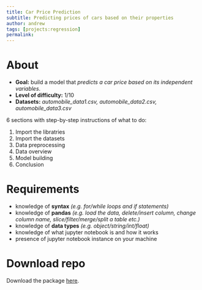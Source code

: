 ```yaml
---
title: Car Price Prediction
subtitle: Predicting prices of cars based on their properties
author: andrew
tags: [projects:regression]
permalink:
---
```

# About

- **Goal:** build a model that *predicts a car price based on its independent variables*.
- **Level of difficulty:** 1/10
- **Datasets:** *automobile_data1.csv, automobile_data2.csv, automobile_data3.csv*

6 sections with step-by-step instructions of what to do:

1. Import the libratries
2. Import the datasets
3. Data preprocessing
4. Data overview
5. Model building
6. Conclusion

# Requirements
- knowledge of **syntax** *(e.g. for/while loops and if statements)*
- knowledge of **pandas** *(e.g. load the data, delete/insert column, change column name, slice/filter/merge/split a table etc.)*
- knowledge of **data types** *(e.g. object/string/int/float)*
- knowledge of what jupyter notebook is and how it works 
- presence of jupyter notebook instance on your machine

# Download repo
Download the package [here](https://github.com/the-learning-machine/projects/tree/master/tlm_project1).
